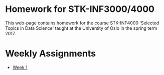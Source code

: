 # Homework for STK-INF3000/4000

This web-page contains homework for the course STK-INF4000 'Selected
Topics in Data Science' taught at the University of Oslo in the spring
term 2017.

# Weekly Assignments

- [Week 1](week1.html)
